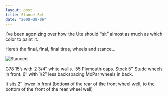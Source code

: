 ```yaml
---
layout: post
title: Stance Set
date: "2008-08-06"
---
```


I’ve been agonizing over how the Ute should “sit” almost as much as which color to paint it. 

Here’s the final, final, final tires, wheels and stance…

![](/images/pop/studeute/pics073.jpg "Stanced")

G78 15’s with 2 3/4″ white walls. ‘55 Plymouth caps. Stock 5″ Stude wheels in front. 6″ with 1/2″ less backspacing MoPar wheels in back. 

It sits 2″ lower in front (bottom of the rear of the front wheel well, to the bottom of the front of the rear wheel well)
